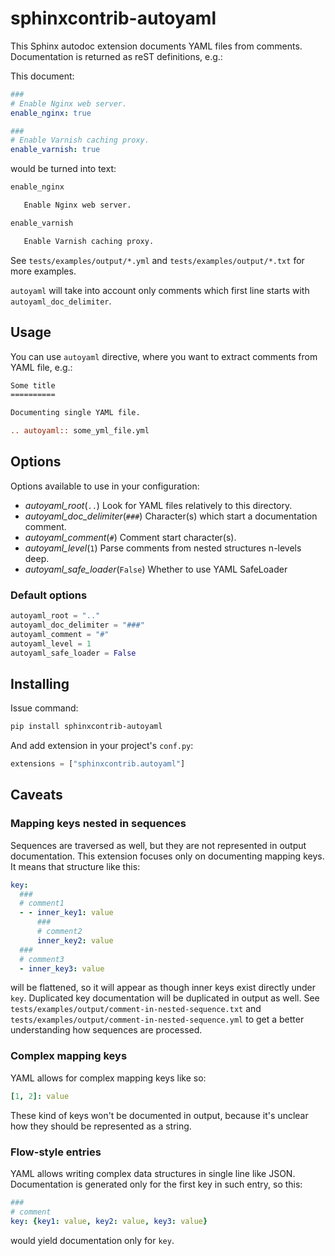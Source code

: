 # sphinxcontrib-autoyaml

This Sphinx autodoc extension documents YAML files from comments. Documentation
is returned as reST definitions, e.g.:

This document:

```yaml
###
# Enable Nginx web server.
enable_nginx: true

###
# Enable Varnish caching proxy.
enable_varnish: true
```

would be turned into text:

```rst
enable_nginx

   Enable Nginx web server.

enable_varnish

   Enable Varnish caching proxy.
```

See `tests/examples/output/*.yml` and `tests/examples/output/*.txt` for
more examples.

`autoyaml` will take into account only comments which first line starts with
`autoyaml_doc_delimiter`.

## Usage

You can use `autoyaml` directive, where you want to extract comments
from YAML file, e.g.:

```rst
Some title
==========

Documenting single YAML file.

.. autoyaml:: some_yml_file.yml
```

## Options

Options available to use in your configuration:

- *autoyaml_root*(`..`)
  Look for YAML files relatively to this directory.
- *autoyaml_doc_delimiter*(`###`)
  Character(s) which start a documentation comment.
- *autoyaml_comment*(`#`)
  Comment start character(s).
- *autoyaml_level*(`1`)
  Parse comments from nested structures n-levels deep.
- *autoyaml_safe_loader*(`False`)
  Whether to use YAML SafeLoader

### Default options

```python
autoyaml_root = ".."
autoyaml_doc_delimiter = "###"
autoyaml_comment = "#"
autoyaml_level = 1
autoyaml_safe_loader = False
```

## Installing

Issue command:

```sh
pip install sphinxcontrib-autoyaml
```

And add extension in your project's ``conf.py``:

```python
extensions = ["sphinxcontrib.autoyaml"]
```

## Caveats

### Mapping keys nested in sequences

Sequences are traversed as well, but they are not represented in output
documentation. This extension focuses only on documenting mapping keys. It means
that structure like this:

```yaml
key:
  ###
  # comment1
  - - inner_key1: value
      ###
      # comment2
      inner_key2: value
  ###
  # comment3
  - inner_key3: value
```

will be flattened, so it will appear as though inner keys exist directly under
`key`. Duplicated key documentation will be duplicated in output as well. See
`tests/examples/output/comment-in-nested-sequence.txt` and
`tests/examples/output/comment-in-nested-sequence.yml` to get a better
understanding how sequences are processed.

### Complex mapping keys

YAML allows for complex mapping keys like so:

```yaml
[1, 2]: value
```

These kind of keys won't be documented in output, because it's unclear how they
should be represented as a string.

### Flow-style entries

YAML allows writing complex data structures in single line like JSON.
Documentation is generated only for the first key in such entry, so this:

```yaml
###
# comment
key: {key1: value, key2: value, key3: value}
```

would yield documentation only for `key`.
